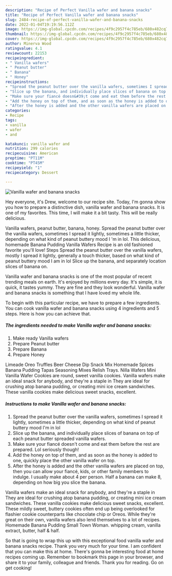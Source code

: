 ```yaml
---
description: "Recipe of Perfect Vanilla wafer and banana snacks"
title: "Recipe of Perfect Vanilla wafer and banana snacks"
slug: 2484-recipe-of-perfect-vanilla-wafer-and-banana-snacks
date: 2022-01-04T19:19:56.112Z
image: https://img-global.cpcdn.com/recipes/4f9c2957f4c785eb/680x482cq70/vanilla-wafer-and-banana-snacks-recipe-main-photo.jpg
thumbnail: https://img-global.cpcdn.com/recipes/4f9c2957f4c785eb/680x482cq70/vanilla-wafer-and-banana-snacks-recipe-main-photo.jpg
cover: https://img-global.cpcdn.com/recipes/4f9c2957f4c785eb/680x482cq70/vanilla-wafer-and-banana-snacks-recipe-main-photo.jpg
author: Minerva Wood
ratingvalue: 4.1
reviewcount: 22153
recipeingredient:
- " Vanilla wafers"
- " Peanut butter"
- " Banana"
- " Honey"
recipeinstructions:
- "Spread the peanut butter over the vanilla wafers, sometimes I spread it lightly, sometimes a little thicker, depending on what kind of peanut buttery mood I&#39;m in lol"
- "Slice up the banana, and individually place slices of banana on top of each peanut butter spreaded vanilla wafers."
- "Make sure your fiancé doesn&#39;t come and eat them before the rest are prepared. Lol seriously though!"
- "Add the honey on top of them, and as soon as the honey is added to one, quickly place the other vanilla wafer on top."
- "After the honey is added and the other vanilla wafers are placed on top, then you can allow your fiancé, kids, or other family members to indulge. I usually make about 4 per person. Half a banana can make 8, depending on how big you slice the banana."
categories:
- Recipe
tags:
- vanilla
- wafer
- and

katakunci: vanilla wafer and 
nutrition: 299 calories
recipecuisine: American
preptime: "PT11M"
cooktime: "PT45M"
recipeyield: "1"
recipecategory: Dessert

---
```



![Vanilla wafer and banana snacks](https://img-global.cpcdn.com/recipes/4f9c2957f4c785eb/680x482cq70/vanilla-wafer-and-banana-snacks-recipe-main-photo.jpg)

Hey everyone, it's Drew, welcome to our recipe site. Today, I'm gonna show you how to prepare a distinctive dish, vanilla wafer and banana snacks. It is one of my favorites. This time, I will make it a bit tasty. This will be really delicious.

Vanilla wafers, peanut butter, banana, honey. Spread the peanut butter over the vanilla wafers, sometimes I spread it lightly, sometimes a little thicker, depending on what kind of peanut buttery mood I &#39;m in lol. This delicious, homemade Banana Pudding Vanilla Wafers Recipe is an old fashioned favorite you&#39;ll love! Steps Spread the peanut butter over the vanilla wafers, mostly I spread it lightly, generally a touch thicker, based on what kind of peanut buttery mood I am in lol Slice up the banana, and separately location slices of banana on.

Vanilla wafer and banana snacks is one of the most popular of recent trending meals on earth. It's enjoyed by millions every day. It's simple, it is quick, it tastes yummy. They are fine and they look wonderful. Vanilla wafer and banana snacks is something that I have loved my whole life.


To begin with this particular recipe, we have to prepare a few ingredients. You can cook vanilla wafer and banana snacks using 4 ingredients and 5 steps. Here is how you can achieve that.

<!--inarticleads1-->

##### The ingredients needed to make Vanilla wafer and banana snacks:

1. Make ready  Vanilla wafers
1. Prepare  Peanut butter
1. Prepare  Banana
1. Prepare  Honey


Limeade Oreo Truffles Beer Cheese Dip Snack Mix Homemade Spices Banana Pudding Tapas Seasoning Mixes Relish Trays. Nilla Wafers Mini Vanilla Wafer Cookies are round, sweet vanilla cookies. Vanilla wafers make an ideal snack for anybody, and they&#39;re a staple in They are ideal for crushing atop banana pudding, or creating mini ice cream sandwiches. These vanilla cookies make delicious sweet snacks, excellent. 

<!--inarticleads2-->

##### Instructions to make Vanilla wafer and banana snacks:

1. Spread the peanut butter over the vanilla wafers, sometimes I spread it lightly, sometimes a little thicker, depending on what kind of peanut buttery mood I&#39;m in lol
1. Slice up the banana, and individually place slices of banana on top of each peanut butter spreaded vanilla wafers.
1. Make sure your fiancé doesn&#39;t come and eat them before the rest are prepared. Lol seriously though!
1. Add the honey on top of them, and as soon as the honey is added to one, quickly place the other vanilla wafer on top.
1. After the honey is added and the other vanilla wafers are placed on top, then you can allow your fiancé, kids, or other family members to indulge. I usually make about 4 per person. Half a banana can make 8, depending on how big you slice the banana.


Vanilla wafers make an ideal snack for anybody, and they&#39;re a staple in They are ideal for crushing atop banana pudding, or creating mini ice cream sandwiches. These vanilla cookies make delicious sweet snacks, excellent. These mildly sweet, buttery cookies often end up being overlooked for flashier cookie counterparts like chocolate chip or Oreos. While they&#39;re great on their own, vanilla wafers also lend themselves to a lot of recipes. Homemade Banana Pudding Small Town Woman. whipping cream, vanilla extract, butter, half &amp; half. 

So that is going to wrap this up with this exceptional food vanilla wafer and banana snacks recipe. Thank you very much for your time. I am confident that you can make this at home. There's gonna be interesting food at home recipes coming up. Remember to bookmark this page in your browser, and share it to your family, colleague and friends. Thank you for reading. Go on get cooking!
